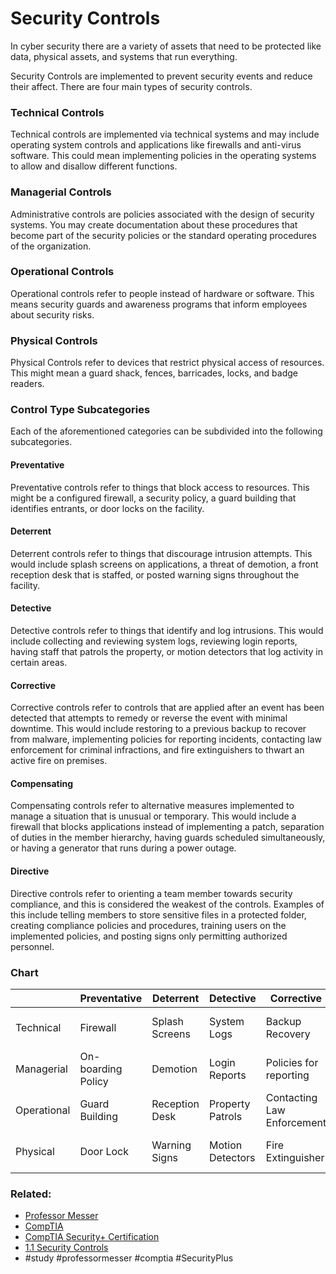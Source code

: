 # Security Controls

In cyber security there are a variety of assets that need to be protected like data, physical assets, and systems that run everything.

Security Controls are implemented to prevent security events and reduce their affect. There are four main types of security controls. 

### Technical Controls

Technical controls are implemented via technical systems and may include operating system controls and applications like firewalls and anti-virus software. This could mean implementing policies in the operating systems to allow and disallow different functions.

### Managerial Controls

Administrative controls are policies associated with the design of security systems. You may create documentation about these procedures that become part of the security policies or the standard operating procedures of the organization.

### Operational Controls

Operational controls refer to people instead of hardware or software. This means security guards and awareness programs that inform employees about security risks.

### Physical Controls

Physical Controls refer to devices that restrict physical access of resources. This might mean a guard shack, fences, barricades, locks, and badge readers.

### Control Type Subcategories

Each of the aforementioned categories can be subdivided into the following subcategories.

#### Preventative

Preventative controls refer to things that block access to resources. This might be a configured firewall, a security policy, a guard building that identifies entrants, or door locks on the facility.

#### Deterrent

Deterrent controls refer to things that discourage intrusion attempts. This would include splash screens on applications, a threat of demotion, a front reception desk that is staffed, or posted warning signs throughout the facility.

#### Detective

Detective controls refer to things that identify and log intrusions. This would include collecting and reviewing system logs, reviewing login reports, having staff that patrols the property, or motion detectors that log activity in certain areas.

#### Corrective

Corrective controls refer to controls that are applied after an event has been detected that attempts to remedy or reverse the event with minimal downtime. This would include restoring to a previous backup to recover from malware, implementing policies for reporting incidents, contacting law enforcement for criminal infractions, and fire extinguishers to thwart an active fire on premises.

#### Compensating

Compensating controls refer to alternative measures implemented to manage a situation that is unusual or temporary. This would include a firewall that blocks applications instead of implementing a patch, separation of duties in the member hierarchy, having guards scheduled simultaneously, or having a generator that runs during a power outage.

#### Directive

Directive controls refer to orienting a team member towards security compliance, and this is considered the weakest of the controls. Examples of this include telling members to store sensitive files in a protected folder, creating compliance policies and procedures, training users on the implemented policies, and posting signs only permitting authorized personnel. 

### Chart 


|             | Preventative       | Deterrent      | Detective        | Corrective                 | Compensating                 | Directive                       |
| ----------- | ------------------ | -------------- | ---------------- | -------------------------- | ---------------------------- | ------------------------------- |
| Technical   | Firewall           | Splash Screens | System Logs      | Backup Recovery            | Blocking instead of patching | File Storage Policies           |
| Managerial  | On-boarding Policy | Demotion       | Login Reports    | Policies for reporting     | Separation of Duties         | Compliance Policies             |
| Operational | Guard Building     | Reception Desk | Property Patrols | Contacting Law Enforcement | Multiple Security Staff      | Security Policy Training        |
| Physical    | Door Lock          | Warning Signs  | Motion Detectors | Fire Extinguisher          | Power Generator              | Authorized Personnel Only Signs |


### Related:
- [Professor Messer](https://www.professormesser.com/free-a-plus-training/220-1101/220-1101-video/220-1101-laptop-hardware/ "Professor Messer A+ Guide")
- [CompTIA](https://www.comptia.org/ "CompTIA Homepage")
- [CompTIA Security+ Certification](https://www.comptia.org/certifications/security 'link to the official page for the security+ certification')
- [1.1 Security Controls](https://www.professormesser.com/security-plus/sy0-701/sy0-701-video/security-controls-sy0-701/ 'link to professor messer video on security controls')
- #study #professormesser #comptia #SecurityPlus 